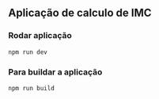 ## Aplicação de calculo de IMC

### Rodar aplicação
```
npm run dev
```

### Para buildar a aplicação
```
npm run build
```
